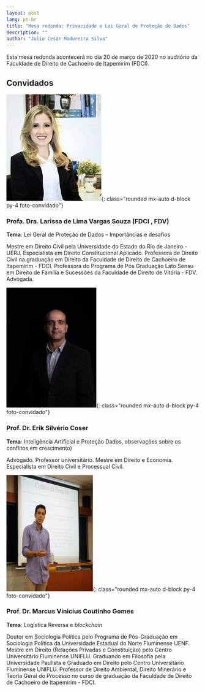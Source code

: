 ```yaml
---
layout: post
lang: pt-br
title: "Mesa redonda: Privacidade e Lei Geral de Proteção de Dados"
description: ""
author: "Julio Cesar Madureira Silva"
---
```


Esta mesa redonda acontecerá no dia 20 de março de 2020 no auditório da Faculdade de Direito de Cachoeiro de Itapemirim (FDCI).

## Convidados

![convidada maria deuceny](/assets/img/posts/mesa-redonda-privacidade-e-lei-geral-de-protecao-de-dados/larissa.jpg){: class="rounded mx-auto d-block py-4 foto-convidado"}

### Profa. Dra. Larissa de Lima Vargas Souza (FDCI , FDV)

**Tema**: Lei Geral de Proteção de Dados – Importâncias e desafios

Mestre em Direito Civil pela Universidade do Estado do Rio de Janeiro - UERJ.
Especialista em Direito Constitucional Aplicado. Professora de Direito Civil na
graduação em Direito da Faculdade de Direito de Cachoeiro de Itapemirim - FDCI.
Professora do Programa de Pós Graduação Lato Sensu em Direito de Família e
Sucessões da Faculdade de Direito de Vitória - FDV. Advogada.

![convidada maria deuceny](/assets/img/posts/mesa-redonda-privacidade-e-lei-geral-de-protecao-de-dados/erik.jpg){: class="rounded mx-auto d-block py-4 foto-convidado"}

### Prof. Dr. Erik Silvério Coser

**Tema**: Inteligência Artificial e Proteção Dados, observações sobre os
conflitos em crescimento)

Advogado. Professor universitário. Mestre em Direito e Economia. Especialista em
Direito Civil e Processual Civil.

![convidada maria deuceny](/assets/img/posts/mesa-redonda-privacidade-e-lei-geral-de-protecao-de-dados/marcus.jpg){: class="rounded mx-auto d-block py-4 foto-convidado"}

### Prof. Dr. Marcus Vinicius Coutinho Gomes

**Tema**: Logística Reversa e _blockchain_

Doutor em Sociologia Política pelo Programa de Pós-Graduação em Sociologia Política da
Universidade Estadual do Norte Fluminense UENF. Mestre em Direito (Relações Privadas e
Constituição) pelo Centro Universitário Fluminense UNIFLU. Graduando em Filosofia pela
Universidade Paulista e Graduado em Direito pelo Centro Universitário Fluminense UNIFLU.
Professor de Direito Ambiental, Direito Minerário e Teoria Geral do Processo no curso de
graduação da Faculdade de Direito de Cachoeiro de Itapemirim - FDCI.